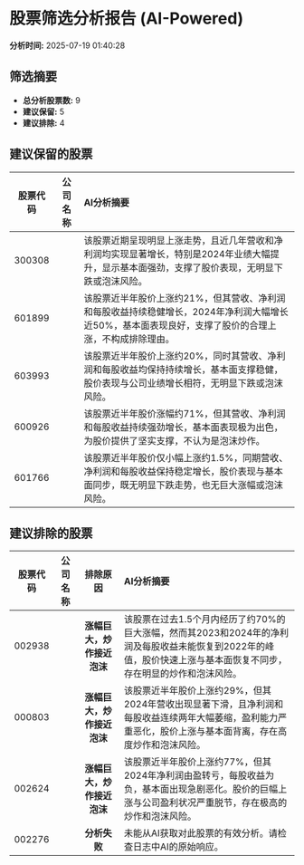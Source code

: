 # 股票筛选分析报告 (AI-Powered)

**分析时间:** 2025-07-19 01:40:28

## 筛选摘要

- **总分析股票数:** 9
- **建议保留:** 5
- **建议排除:** 4

## 建议保留的股票

| 股票代码 | 公司名称 | AI分析摘要 |
|:---:|:---:|:---|
| 300308 |  | 该股票近期呈现明显上涨走势，且近几年营收和净利润均实现显著增长，特别是2024年业绩大幅提升，显示基本面强劲，支撑了股价表现，无明显下跌或泡沫风险。 |
| 601899 |  | 该股票近半年股价上涨约21%，但其营收、净利润和每股收益持续稳健增长，2024年净利润大幅增长近50%，基本面表现良好，支撑了股价的合理上涨，不构成排除理由。 |
| 603993 |  | 该股票近半年股价上涨约20%，同时其营收、净利润和每股收益均保持持续增长，基本面支撑稳健，股价表现与公司业绩增长相符，无明显下跌或泡沫风险。 |
| 600926 |  | 该股票近半年股价涨幅约71%，但其营收、净利润和每股收益持续强劲增长，基本面表现极为出色，为股价提供了坚实支撑，不认为是泡沫炒作。 |
| 601766 |  | 该股票近半年股价仅小幅上涨约1.5%，同期营收、净利润和每股收益保持稳定增长，股价表现与基本面同步，既无明显下跌走势，也无巨大涨幅或泡沫风险。 |

## 建议排除的股票

| 股票代码 | 公司名称 | 排除原因 | AI分析摘要 |
|:---:|:---:|:---:|:---|
| 002938 |  | **涨幅巨大，炒作接近泡沫** | 该股票在过去1.5个月内经历了约70%的巨大涨幅，然而其2023和2024年的净利润及每股收益未能恢复到2022年的峰值，股价快速上涨与基本面恢复不同步，存在明显的炒作和泡沫风险。 |
| 000803 |  | **涨幅巨大，炒作接近泡沫** | 该股票近半年股价上涨约29%，但其2024年营收出现显著下滑，且净利润和每股收益连续两年大幅萎缩，盈利能力严重恶化，股价上涨与基本面背离，存在高度炒作和泡沫风险。 |
| 002624 |  | **涨幅巨大，炒作接近泡沫** | 该股票近半年股价上涨约77%，但其2024年净利润由盈转亏，每股收益为负，基本面出现急剧恶化。股价的巨幅上涨与公司盈利状况严重脱节，存在极高的炒作和泡沫风险。 |
| 002276 |  | **分析失败** | 未能从AI获取对此股票的有效分析。请检查日志中AI的原始响应。 |

